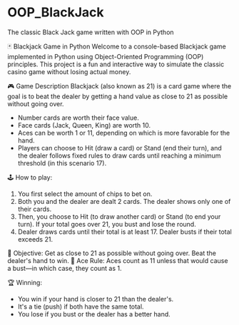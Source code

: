 # OOP_BlackJack
The classic Black Jack game written with OOP in Python

🃏 Blackjack Game in Python
Welcome to a console-based Blackjack game implemented in Python using Object-Oriented Programming (OOP) principles. This project is a fun and interactive way to simulate the classic casino game without losing actual money.


🎮 Game Description
Blackjack (also known as 21) is a card game where the goal is to beat the dealer by getting a hand value as close to 21 as possible without going over.

- Number cards are worth their face value.
- Face cards (Jack, Queen, King) are worth 10.
- Aces can be worth 1 or 11, depending on which is more favorable for the hand. 
- Players can choose to Hit (draw a card) or Stand (end their turn), and the dealer follows fixed rules to draw cards until reaching a minimum threshold (in this scenario 17).

🕹️  How to play:
1. You first select the amount of chips to bet on.
2. Both you and the dealer are dealt 2 cards. The dealer shows only one of their cards.
3. Then, you choose to Hit (to draw another card) or Stand (to end your turn). If your total goes over 21, you bust and lose the round.
4. Dealer draws cards until their total is at least 17. Dealer busts if their total exceeds 21.

🎯 Objective: Get as close to 21 as possible without going over. Beat the dealer's hand to win.
🧠 Ace Rule: Aces count as 11 unless that would cause a bust—in which case, they count as 1.

🏆 Winning:
- You win if your hand is closer to 21 than the dealer's.
- It's a tie (push) if both have the same total.
- You lose if you bust or the dealer has a better hand.
